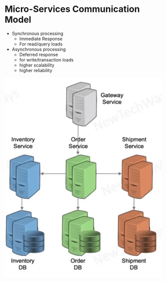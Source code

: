 # Micro-Services Communication Model

- Synchronous processing
  - Immediate Response
  - For read/query loads
- Asynchronous processing
  - Deferred response
  - for write/transaction loads
  - higher scalability
  - higher reliability

![Alt text](./images/image-39.png)